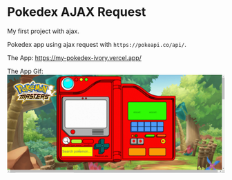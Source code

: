 # Pokedex AJAX Request
My first project with ajax.

Pokedex app using ajax request with `https://pokeapi.co/api/`.

The App: 
https://my-pokedex-ivory.vercel.app/

The App Gif: 
![alt text](./my-app/images/u5lpFUdliA.gif)


